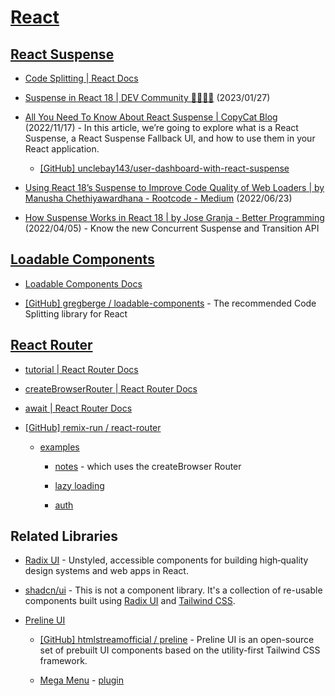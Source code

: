 # [React](https://reactjs.org/)

## [React Suspense](https://beta.reactjs.org/reference/react/Suspense)

- [Code Splitting | React Docs](https://reactjs.org/docs/code-splitting.html)

- [Suspense in React 18 | DEV Community 👩‍💻👨‍💻](https://dev.to/heyitsarpit/suspense-in-react-18-4ca0) (2023/01/27)

- [All You Need To Know About React Suspense | CopyCat Blog](https://www.copycat.dev/blog/react-suspense/) (2022/11/17) - In this article, we’re going to explore what is a React Suspense, a React Suspense Fallback UI, and how to use them in your React application.

  - [[GitHub] unclebay143/user-dashboard-with-react-suspense](https://github.com/unclebay143/user-dashboard-with-react-suspense)

- [Using React 18’s Suspense to Improve Code Quality of Web Loaders | by Manusha Chethiyawardhana - Rootcode - Medium](https://medium.com/rootcodelabs/using-react-18s-suspense-to-improve-code-quality-of-web-loaders-6fbb1dd5ab2a) (2022/06/23)

- [How Suspense Works in React 18 | by Jose Granja - Better Programming](https://betterprogramming.pub/how-suspense-works-in-react-18-c7617a50447f) (2022/04/05) - Know the new Concurrent Suspense and Transition API

## [Loadable Components](https://loadable-components.com/)

- [Loadable Components Docs](https://loadable-components.com/docs)

- [[GitHub] gregberge / loadable-components](https://github.com/gregberge/loadable-components) - The recommended Code Splitting library for React

## [React Router](https://reactrouter.com/)

- [tutorial | React Router Docs](https://reactrouter.com/en/main/start/tutorial)

- [createBrowserRouter | React Router Docs](https://reactrouter.com/en/main/routers/create-browser-router)

- [await | React Router Docs](https://reactrouter.com/en/main/components/await)

- [[GitHub] remix-run / react-router](https://github.com/remix-run/react-router)

  - [examples](https://github.com/remix-run/react-router/tree/main/examples)

    - [notes](https://github.com/remix-run/react-router/blob/main/examples/notes/src/app.jsx) - which uses the createBrowser Router

    - [lazy loading](https://github.com/remix-run/react-router/blob/main/examples/lazy-loading/src/App.tsx)

    - [auth](https://github.com/remix-run/react-router/blob/main/examples/auth/src/App.tsx)

## Related Libraries

- [Radix UI](https://www.radix-ui.com/) - Unstyled, accessible components for building high‑quality design systems and web apps in React.

- [shadcn/ui](https://ui.shadcn.com/) - This is not a component library. It's a collection of re-usable components built using [Radix UI](https://www.radix-ui.com/) and [Tailwind CSS](https://tailwindcss.com/).

- [Preline UI](https://preline.co/)

  - [[GitHub] htmlstreamofficial / preline](https://github.com/htmlstreamofficial/preline) - Preline UI is an open-source set of prebuilt UI components based on the utility-first Tailwind CSS framework.

  - [Mega Menu](https://preline.co/docs/mega-menu.html) - [plugin](https://preline.co/plugins/html/mega-menu.html)
